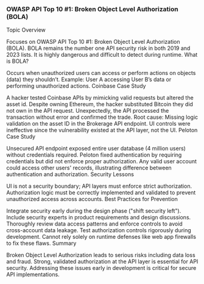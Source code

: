 ### OWASP API Top 10 #1: Broken Object Level Authorization (BOLA)

Topic Overview

Focuses on OWASP API Top 10 #1: Broken Object Level Authorization (BOLA).
BOLA remains the number one API security risk in both 2019 and 2023 lists.
It is highly dangerous and difficult to detect during runtime.
What is BOLA?

Occurs when unauthorized users can access or perform actions on objects (data) they shouldn’t.
Example: User A accessing User B’s data or performing unauthorized actions.
Coinbase Case Study

A hacker tested Coinbase APIs by mimicking valid requests but altered the asset id.
Despite owning Ethereum, the hacker substituted Bitcoin they did not own in the API request.
Unexpectedly, the API processed the transaction without error and confirmed the trade.
Root cause: Missing logic validation on the asset ID in the Brokerage API endpoint.
UI controls were ineffective since the vulnerability existed at the API layer, not the UI.
Peloton Case Study

Unsecured API endpoint exposed entire user database (4 million users) without credentials required.
Peloton fixed authentication by requiring credentials but did not enforce proper authorization.
Any valid user account could access other users' records, illustrating difference between authentication and authorization.
Security Lessons

UI is not a security boundary; API layers must enforce strict authorization.
Authorization logic must be correctly implemented and validated to prevent unauthorized access across accounts.
Best Practices for Prevention

Integrate security early during the design phase ("shift security left").
Include security experts in product requirements and design discussions.
Thoroughly review data access patterns and enforce controls to avoid cross-account data leakage.
Test authorization controls rigorously during development.
Cannot rely solely on runtime defenses like web app firewalls to fix these flaws.
Summary

Broken Object Level Authorization leads to serious risks including data loss and fraud.
Strong, validated authorization at the API layer is essential for API security.
Addressing these issues early in development is critical for secure API implementations.